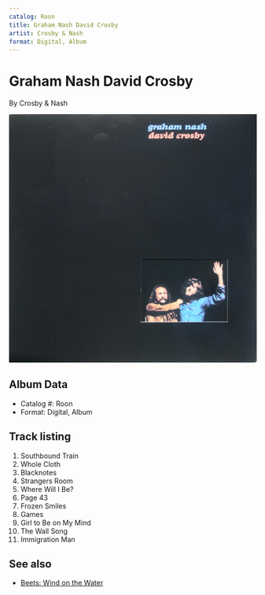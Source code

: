 ```yaml
---
catalog: Roon
title: Graham Nash David Crosby
artist: Crosby & Nash
format: Digital, Album
---
```


# Graham Nash David Crosby

By Crosby & Nash

![](../../assets/albumcovers/Crosby_and_Nash-Graham_Nash_David_Crosby.png)

## Album Data

- Catalog #: Roon
- Format: Digital, Album


## Track listing


1. Southbound Train
2. Whole Cloth
3. Blacknotes
4. Strangers Room
5. Where Will I Be?
6. Page 43
7. Frozen Smiles
8. Games
9. Girl to Be on My Mind
10. The Wall Song
11. Immigration Man


## See also

- [Beets: Wind on the Water](../../Beets/Crosby_and_Nash/Wind_on_the_Water.md)
